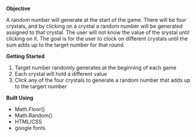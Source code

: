 **Objective**

A random number will generate at the start of the game. There will be four crystals, and by clicking on a crystal a random number will be generated assigned to that crystal. The user will not know the value of the srystal until clicking on it. The goal is for the user to clock on different crystals until the sum adds up to the target number for that round. 

**Getting Started**
1) Target number randomly generates at the beginning of each game 
2) Each crystal will hold a different value 
3) Click any of the four crystals to generate a random number that adds up to the targert number 

**Built Using**
- Math.Floor()
- Math.Random()
- HTML/CSS
- google fonts 
